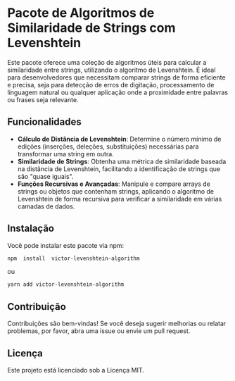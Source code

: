 # Pacote de Algoritmos de Similaridade de Strings com Levenshtein

Este pacote oferece uma coleção de algoritmos úteis para calcular a similaridade entre strings, utilizando o algoritmo de Levenshtein. É ideal para desenvolvedores que necessitam comparar strings de forma eficiente e precisa, seja para detecção de erros de digitação, processamento de linguagem natural ou qualquer aplicação onde a proximidade entre palavras ou frases seja relevante.

## Funcionalidades

- **Cálculo de Distância de Levenshtein**: Determine o número mínimo de edições (inserções, deleções, substituições) necessárias para transformar uma string em outra.
- **Similaridade de Strings**: Obtenha uma métrica de similaridade baseada na distância de Levenshtein, facilitando a identificação de strings que são "quase iguais".
- **Funções Recursivas e Avançadas**: Manipule e compare arrays de strings ou objetos que contenham strings, aplicando o algoritmo de Levenshtein de forma recursiva para verificar a similaridade em várias camadas de dados.

## Instalação

Você pode instalar este pacote via npm:

```bash
npm  install  victor-levenshtein-algorithm
```

ou

```bash
yarn add victor-levenshtein-algorithm
```

## Contribuição
Contribuições são bem-vindas! Se você deseja sugerir melhorias ou relatar problemas, por favor, abra uma issue ou envie um pull request.

## Licença
Este projeto está licenciado sob a Licença MIT.